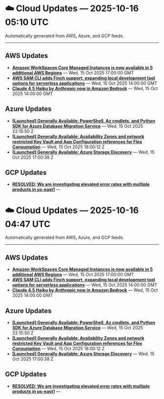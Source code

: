# ☁️ Cloud Updates — 2025-10-16 05:10 UTC

Automatically generated from AWS, Azure, and GCP feeds.

---

## AWS Updates

- **[Amazon WorkSpaces Core Managed Instances is now available in 5 additional AWS Regions](https://aws.amazon.com/about-aws/whats-new/2025/10/amazon-workspaces-core-managed-instances-additional-regions)** — Wed, 15 Oct 2025 17:00:00 GMT
- **[AWS SAM CLI adds Finch support, expanding local development tool options for serverless applications](https://aws.amazon.com/about-aws/whats-new/2025/10/aws-sam-cli-finch-support)** — Wed, 15 Oct 2025 14:00:00 GMT
- **[Claude 4.5 Haiku by Anthropic now in Amazon Bedrock](https://aws.amazon.com/about-aws/whats-new/2025/10/claude-4-5-haiku-anthropic-amazon-bedrock)** — Wed, 15 Oct 2025 14:00:00 GMT

## Azure Updates

- **[[Launched] Generally Available: PowerShell, Az cmdlets, and Python SDK for Azure Database Migration Service](https://azure.microsoft.com/updates?id=500775)** — Wed, 15 Oct 2025 22:15:50 Z
- **[[Launched] Generally Available: Availability Zones and network restricted Key Vault and App Configuration references for Flex Consumption](https://azure.microsoft.com/updates?id=512379)** — Wed, 15 Oct 2025 18:00:12 Z
- **[[Launched] Generally Available: Azure Storage Discovery](https://azure.microsoft.com/updates?id=515479)** — Wed, 15 Oct 2025 17:00:38 Z

## GCP Updates

- **[RESOLVED: We are investigating elevated error rates with multiple products in us-east1](https://status.cloud.google.com/incidents/8cY8jdUpEGGbsSMSQk7J)** — 


# ☁️ Cloud Updates — 2025-10-16 04:47 UTC

Automatically generated from AWS, Azure, and GCP feeds.

---

## AWS Updates

- **[Amazon WorkSpaces Core Managed Instances is now available in 5 additional AWS Regions](https://aws.amazon.com/about-aws/whats-new/2025/10/amazon-workspaces-core-managed-instances-additional-regions)** — Wed, 15 Oct 2025 17:00:00 GMT
- **[AWS SAM CLI adds Finch support, expanding local development tool options for serverless applications](https://aws.amazon.com/about-aws/whats-new/2025/10/aws-sam-cli-finch-support)** — Wed, 15 Oct 2025 14:00:00 GMT
- **[Claude 4.5 Haiku by Anthropic now in Amazon Bedrock](https://aws.amazon.com/about-aws/whats-new/2025/10/claude-4-5-haiku-anthropic-amazon-bedrock)** — Wed, 15 Oct 2025 14:00:00 GMT

## Azure Updates

- **[[Launched] Generally Available: PowerShell, Az cmdlets, and Python SDK for Azure Database Migration Service](https://azure.microsoft.com/updates?id=500775)** — Wed, 15 Oct 2025 22:15:50 Z
- **[[Launched] Generally Available: Availability Zones and network restricted Key Vault and App Configuration references for Flex Consumption](https://azure.microsoft.com/updates?id=512379)** — Wed, 15 Oct 2025 18:00:12 Z
- **[[Launched] Generally Available: Azure Storage Discovery](https://azure.microsoft.com/updates?id=515479)** — Wed, 15 Oct 2025 17:00:38 Z

## GCP Updates

- **[RESOLVED: We are investigating elevated error rates with multiple products in us-east1](https://status.cloud.google.com/incidents/8cY8jdUpEGGbsSMSQk7J)** — 
